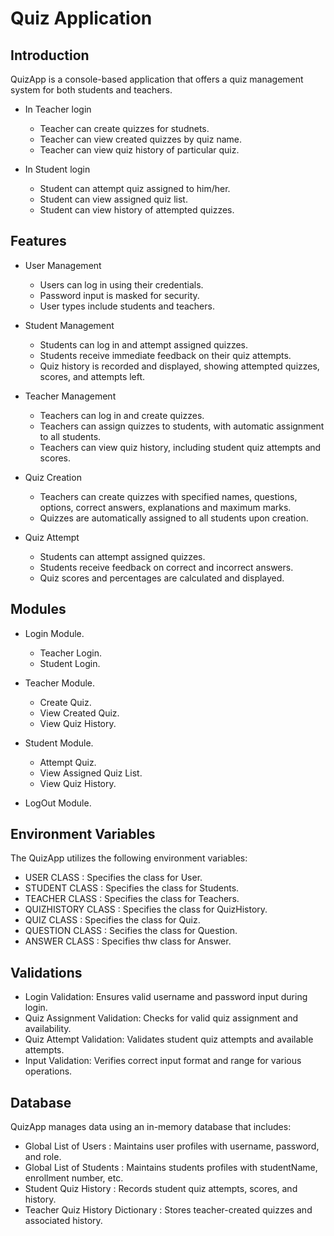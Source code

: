 # Quiz Application

## Introduction

QuizApp is a console-based application that offers a quiz management system for both students and teachers.

- In Teacher login
  
    - Teacher can create quizzes for studnets.
    - Teacher can view created quizzes by quiz name.
    - Teacher can view quiz history of particular quiz.

- In Student login

    - Student can attempt quiz assigned to him/her.
    - Student can view assigned quiz list.
    - Student can view history of attempted quizzes.
      
## Features 

- User Management
    - Users can log in using their credentials.
    - Password input is masked for security.
    - User types include students and teachers.

- Student Management
    - Students can log in and attempt assigned quizzes.
    - Students receive immediate feedback on their quiz attempts.
    - Quiz history is recorded and displayed, showing attempted quizzes, scores, and attempts left.

- Teacher Management
    - Teachers can log in and create quizzes.
    - Teachers can assign quizzes to students, with automatic assignment to all students.
    - Teachers can view quiz history, including student quiz attempts and scores.

- Quiz Creation
    - Teachers can create quizzes with specified names, questions, options, correct answers, explanations and maximum marks.
    - Quizzes are automatically assigned to all students upon creation.

- Quiz Attempt
    - Students can attempt assigned quizzes.
    - Students receive feedback on correct and incorrect answers.
    - Quiz scores and percentages are calculated and displayed.

## Modules 

- Login Module.

   - Teacher Login.
   - Student Login.
 
- Teacher Module.

  - Create Quiz.
  - View Created Quiz.
  - View Quiz History.

- Student Module.

  - Attempt Quiz.
  - View Assigned Quiz List.
  - View Quiz History. 

- LogOut Module.

## Environment Variables

The QuizApp utilizes the following environment variables:

  -  USER CLASS : Specifies the class for User.
  -  STUDENT CLASS : Specifies the class for Students.
  -  TEACHER CLASS : Specifies the class for Teachers.
  -  QUIZHISTORY CLASS : Specifies the class for QuizHistory.
  -  QUIZ CLASS : Specifies the class for Quiz.
  -  QUESTION CLASS : Secifies the class for Question.
  -  ANSWER CLASS : Specifies thw class for Answer.

 ## Validations
 
   -  Login Validation: Ensures valid username and password input during login.
   -  Quiz Assignment Validation: Checks for valid quiz assignment and availability.
   -  Quiz Attempt Validation: Validates student quiz attempts and available attempts.
   -  Input Validation: Verifies correct input format and range for various operations.

## Database
  QuizApp manages data using an in-memory database that includes:

  -  Global List of Users : Maintains user profiles with username, password, and role.
  -  Global List of Students : Maintains students profiles with studentName, enrollment number, etc.
  -  Student Quiz History : Records student quiz attempts, scores, and history.
  -  Teacher Quiz History Dictionary : Stores teacher-created quizzes and associated history.
 
